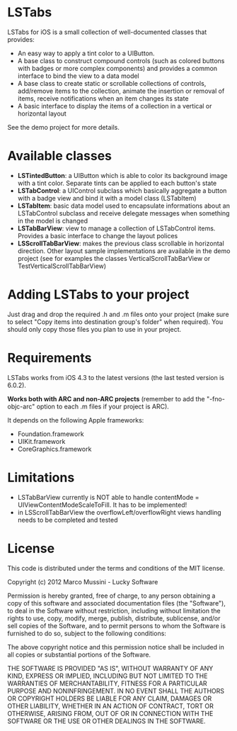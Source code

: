 LSTabs
======

LSTabs for iOS is a small collection of well-documented classes that provides:

*   An easy way to apply a tint color to a UIButton. 
*   A base class to construct compound controls (such as colored buttons with badges or more complex components) and provides a common interface to bind the view to a data model
*   A base class to create static or scrollable collections of controls, add/remove items to the collection, animate the insertion or removal of items, receive notifications when an item changes its state
*   A basic interface to display the items of a collection in a vertical or horizontal layout

See the demo project for more details.


Available classes
======

*   <b>LSTintedButton</b>: a UIButton which is able to color its background image with a tint color. Separate tints can be applied to each button's state
*   <b>LSTabControl</b>: a UIControl subclass which basically aggregate a button with a badge view and bind it with a model class (LSTabItem)
*   <b>LSTabItem</b>: basic data model used to encapsulate informations about an LSTabControl subclass and receive delegate messages when something in the model is changed
*   <b>LSTabBarView</b>: view to manage a collection of LSTabControl items. Provides a basic interface to change the layout polices
*   <b>LSScrollTabBarView</b>: makes the previous class scrollable in horizontal direction. Other layout sample implementations are available in the demo project (see for examples the classes VerticalScrollTabBarView or TestVerticalScrollTabBarView)


Adding LSTabs to your project
======

Just drag and drop the required .h and .m files onto your project (make sure to select "Copy items into destination group's folder" when required).
You should only copy those files you plan to use in your project.


Requirements
======

LSTabs works from iOS 4.3 to the latest versions (the last tested version is 6.0.2).

<b>Works both with ARC and non-ARC projects</b> (remember to add the "-fno-objc-arc" option to each .m files if your project is ARC).

It depends on the following Apple frameworks:
*   Foundation.framework
*   UIKit.framework
*   CoreGraphics.framework


Limitations
======

*   LSTabBarView currently is NOT able to handle contentMode = UIViewContentModeScaleToFill. It has to be implemented!
*   in LSScrollTabBarView the overflowLeft/overflowRight views handling needs to be completed and tested


License
======

This code is distributed under the terms and conditions of the MIT license.


Copyright (c) 2012 Marco Mussini - Lucky Software

Permission is hereby granted, free of charge, to any person obtaining a copy of this software and associated documentation files (the "Software"), to deal in the Software without restriction, including without limitation the rights to use, copy, modify, merge, publish, distribute, sublicense, and/or sell copies of the Software, and to permit persons to whom the Software is furnished to do so, subject to the following conditions:

The above copyright notice and this permission notice shall be included in all copies or substantial portions of the Software.

THE SOFTWARE IS PROVIDED "AS IS", WITHOUT WARRANTY OF ANY KIND, EXPRESS OR IMPLIED, INCLUDING BUT NOT LIMITED TO THE WARRANTIES OF MERCHANTABILITY, FITNESS FOR A PARTICULAR PURPOSE AND NONINFRINGEMENT. IN NO EVENT SHALL THE AUTHORS OR COPYRIGHT HOLDERS BE LIABLE FOR ANY CLAIM, DAMAGES OR OTHER LIABILITY, WHETHER IN AN ACTION OF CONTRACT, TORT OR OTHERWISE, ARISING FROM, OUT OF OR IN CONNECTION WITH THE SOFTWARE OR THE USE OR OTHER DEALINGS IN THE SOFTWARE.
